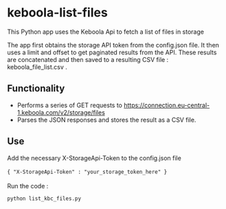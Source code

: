 # keboola-list-files
This Python app uses the Keboola Api to fetch a list of files in storage

The app first obtains the storage API token from the config.json file. It then uses a limit and offset to get paginated results from the API. These results are concatenated and then saved to a resulting CSV file : keboola_file_list.csv .

## Functionality 
- Performs a series of GET requests to https://connection.eu-central-1.keboola.com/v2/storage/files 
- Parses the JSON responses and stores the result as a CSV file.


## Use

Add the necessary X-StorageApi-Token to the config.json file<br/><br/>
`
{
  "X-StorageApi-Token" : "your_storage_token_here"
}
`<br/><br/>
Run the code : <br/>

`
python list_kbc_files.py
`<br/>
